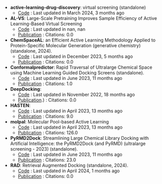 - **active-learning-drug-discovery**: virtual screening (standalone)
	- [Code](https://github.com/gitter-lab/active-learning-drug-discovery) : Last updated in March 2024, 3 months ago
- **AL-VS**: Large-Scale Pretraining Improves Sample Efficiency of Active Learning-Based Virtual Screening
	- [Code](github.com/molecularinformatics/PretrainedAL-VS) : Last updated in nan, nan
	- [Publication](https://doi.org/10.1021/acs.jcim.3c01938) : Citations: 0.0
- **ChemSpaceAL**: an Efficient Active Learning Methodology Applied to Protein-Specific Molecular Generation (generative chemistry) (standalone, 2024).
	- [Code](https://github.com/gregory-kyro/ChemSpaceAL) : Last updated in December 2023, 5 months ago
	- [Publication](https://doi.org/10.1021/acs.jcim.3c01456) : Citations: 0.0
- **Conformalpredictor**: Rapid Traversal of Ultralarge Chemical Space using Machine Learning Guided Docking Screens (standalone).
	- [Code](https://github.com/Carlssonlab/conformalpredictor) : Last updated in June 2023, 11 months ago
	- [Publication](https://doi.org/10.26434/chemrxiv-2023-w3x36) : Citations: 1.0
- **DeepDocking**: 
	- [Code](https://github.com/jamesgleave/Deep-Docking-NonAutomated) : Last updated in November 2022, 18 months ago
	- [Publication](https://doi.org/10.1021/acscentsci.0c00229).) : Citations: 0.0
- **HASTEN**: 
	- [Code](https://github.com/TuomoKalliokoski/HASTEN) : Last updated in April 2023, 13 months ago
	- [Publication](https://doi.org/10.1002/minf.202100089) : Citations: 9.0
- **molpal**: Molecular Pool-based Active Learning
	- [Code](https://github.com/coleygroup/molpal) : Last updated in April 2023, 13 months ago
	- [Publication](https://doi.org/10.1039/D0SC06805E) : Citations: 126.0
- **PyRMD2Dock**: Streamlining Large Chemical Library Docking with Artificial Intelligence: the PyRMD2Dock (and PyRMD) (ultralarge screening - 2023) (standalone).
	- [Code](https://github.com/cosconatilab/PyRMD) : Last updated in June 2023, 11 months ago
	- [Publication](https://doi.org/10.1021/acs.jcim.1c00653) : Citations: 23.0
- **RAD**: Retrieval Augmented Docking (standalone, 2024).
	- [Code](https://github.com/keiserlab/rad) : Last updated in April 2024, 1 months ago
	- [Publication](https://doi.org/10.26434/chemrxiv-2024-qsdd1) : Citations: 0.0
